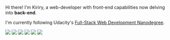 <p align="left"> Hi there! I'm Kiriry, a web-developer with front-end capabilities now delving into <strong>back-end</strong>.</p>
<p align="left"> I'm currently following Udacity's <a href ='https://www.udacity.com/course/full-stack-web-developer-nanodegree--nd0044' target='_blank'>Full-Stack Web Development Nanodegree</a>.</p>

<div>
<img src="https://img.shields.io/badge/HTML5-A5BF35?style=for-the-badge&logo=html5&logoColor=white" >
<img src="https://img.shields.io/badge/CSS-068682?&style=for-the-badge&logo=css3&logoColor=white" >
<img src="https://img.shields.io/badge/JavaScript-E6A425?&style=for-the-badge&logo=javascript&logoColor=white" >
<img src="https://img.shields.io/badge/Python-6DC2C1?style=for-the-badge&logo=python&logoColor=white" >
<img src="https://img.shields.io/badge/PostgreSQL-316192?style=for-the-badge&logo=postgresql&logoColor=white" >
<img src="https://img.shields.io/badge/Flask-815A74?style=for-the-badge&logo=flask&logoColor=white" >

</div>
